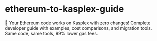 # ethereum-to-kasplex-guide
🎯 Your Ethereum code works on Kasplex with zero changes! Complete developer guide with examples, cost comparisons, and migration tools. Same code, same tools, 99% lower gas fees.
